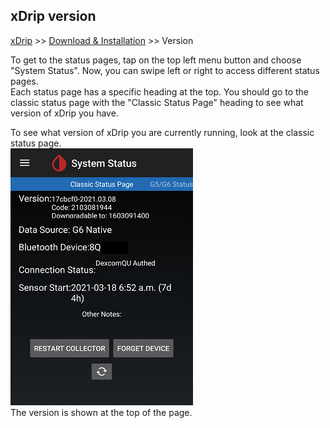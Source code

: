 ## xDrip version  
[xDrip](../README.md) >> [Download & Installation](./Installation_page) >> Version  
  
To get to the status pages, tap on the top left menu button and choose "System Status".  Now, you can swipe left or right to access different status pages.  
Each status page has a specific heading at the top.  You should go to the classic status page with the "Classic Status Page" heading to see what version of xDrip you have.  
  
To see what version of xDrip you are currently running, look at the classic status page.  
![](./images/classic-status-pg.png)  
The version is shown at the top of the page.  
  
